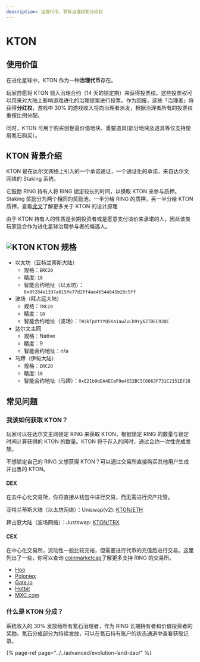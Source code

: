 ```yaml
---
description: 治理代币，享有治理权和分红权
---
```


# KTON

## 使用价值

在进化星球中，KTON 作为一种**治理代币**存在。

玩家自愿将 KTON 锁入治理合约（14 天的锁定期）来获得投票权。这些投票权可以用来对大陆上影响游戏进化的治理提案进行投票。作为回报，这些「治理者」将获得**分红权**，游戏中 30% 的游戏收入将向治理者派发，根据治理者所有的投票权重按比例分配。

同时，KTON 可用于购买创世高价值地块、重要道具\(部分地块及道具等仅支持使用氪石购买）。

## KTON 背景介绍

KTON 是在达尔文网络上引入的一个承诺通证，一个通证化的承诺，来自达尔文网络的 Staking 系统。

它鼓励 RING 持有人将 RING 锁定较长的时间，以换取 KTON 来参与质押。Staking 奖励分为两个相同的奖励池，一半分给 RING 的质押，另一半分给 KTON 质押。查看[此文](https://darwinianetwork.medium.com/darwinia-commitment-token-kton-861e2df1b4cb)了解更多关于 KTON 的设计原理

由于 KTON 持有人的性质是长期投资者或是愿意支付溢价来承诺的人，因此该类玩家适合作为进化星球治理参与者的候选人。

## ![KTON](../../.gitbook/assets/ktonicon.png) KTON 规格

* 以太坊（亚特兰蒂斯大陆）
  * 规格：`ERC20`
  * 精度: `18`
  * 智能合约地址（以太坊）：`0x9f284e1337a815fe77d2ff4ae46544645b20c5ff`
* 波场（拜占庭大陆）
  * 规格：`TRC20`
  * 精度：`18`
  * 智能合约地址（波场）：`TW3kTpVtYYQ5Ka1awZvLb9Yy6ZTDEC93dC`
* 达尔文主网
  * 规格：Native
  * 精度：9
  * 智能合约地址：n/a
* 马蹄（伊甸大陆）
  * 规格：`ERC20`
  * 精度: `18`
  * 智能合约地址（马蹄）：`0xE21b9bDA4ECeF9e4652BC5C6863F731C2151Ef28`

## 常见问题

### 我该如何获取 KTON？

玩家可以在达尔文主网锁定 RING 来获取 KTON，根据锁定 RING 的数量与锁定时间计算获得的 KTON 的数量。KTON 将于存入的同时，通过合约一次性完成发放。

不想锁定自己的 RING 又想获得 KTON？可以通过交易所直接购买其他用户生成并出售的 KTON。

#### DEX

在去中心化交易所，你将直接从钱包中进行交易，而无需进行资产托管。

亚特兰蒂斯大陆（以太坊网络）：Uniswap\(v2\): [KTON/ETH](https://app.uniswap.org/#/swap?outputCurrency=0x9f284e1337a815fe77d2ff4ae46544645b20c5ff)

拜占庭大陆（波场网络）：Justswap: [KTON/TRX](https://justswap.io/#/scan/detail/trx/TW3kTpVtYYQ5Ka1awZvLb9Yy6ZTDEC93dC)

#### CEX

在中心化交易所，流动性一般比较充裕，但需要进行代币的充值后进行交易。这里列出了一些，你可以查询 [coinmarketcap](https://coinmarketcap.com/currencies/darwinia-commitment-token/markets/)了解更多支持 RING 的交易所。

* [Hoo](https://hoo.com/spot/kton-eth)
* [Poloniex](https://poloniex.com/exchange#usdt_kton)
* [Gate.io](https://gate.io/trade/kton_usdt)
* [Hotbit](https://www.hotbit.io/exchange?symbol=KTON_BTC)
* [MXC.com](https://www.mxc.com/trade/easy#KTON_ETH)

### 什么是 KTON 分成？

系统收入的 30% 发放给所有氪石治理者，作为 RING 长期持有者和价值投资者的奖励。氪石分成部分为持续发放，可以在氪石持有账户的状态通道中查看获取记录。

{% page-ref page="../../advanced/evolution-land-dao/" %}

